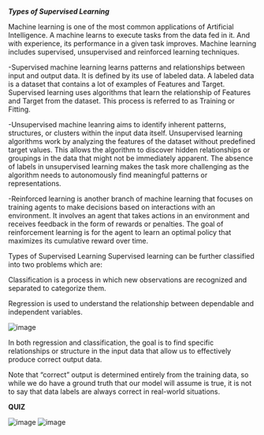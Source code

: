 ***Types of Supervised Learning***

Machine learning is one of the most common applications of Artificial Intelligence. A machine learns to execute tasks from the data fed in it. And with experience, its performance in a given task improves. Machine learning includes supervised, unsupervised and reinforced learning techniques.


-Supervised machine learning learns patterns and relationships between input and output data. It is defined by its use of labeled data. A labeled data is a dataset that contains a lot of examples of Features and Target. Supervised learning uses algorithms that learn the relationship of Features and Target from the dataset. This process is referred to as Training or Fitting.

-Unsupervised machine leanring aims to identify inherent patterns, structures, or clusters within the input data itself. Unsupervised learning algorithms work by analyzing the features of the dataset without predefined target values. This allows the algorithm to discover hidden relationships or groupings in the data that might not be immediately apparent. The absence of labels in unsupervised learning makes the task more challenging as the algorithm needs to autonomously find meaningful patterns or representations.

-Reinforced learning is another branch of machine learning that focuses on training agents to make decisions based on interactions with an environment. It involves an agent that takes actions in an environment and receives feedback in the form of rewards or penalties. The goal of reinforcement learning is for the agent to learn an optimal policy that maximizes its cumulative reward over time.

Types of Supervised Learning
Supervised learning can be further classified into two problems which are:

Classification is a process in which new observations are recognized and separated to categorize them.

Regression is used to understand the relationship between dependable and independent variables.

![image](https://github.com/user-attachments/assets/824ca578-4e07-4c6e-92c8-5822eb2b7ea9)

In both regression and classification, the goal is to find specific relationships or structure in the input data that allow us to effectively produce correct output data.

Note that “correct” output is determined entirely from the training data, so while we do have a ground truth that our model will assume is true, it is not to say that data labels are always correct in real-world situations.

**QUIZ**

![image](https://github.com/user-attachments/assets/f1991f11-03b2-4fce-9c9a-c0e956f400dc)
![image](https://github.com/user-attachments/assets/241e2d28-7352-4971-93a9-bfcc3f6882de)

